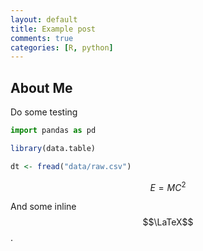 ```yaml
---
layout: default
title: Example post
comments: true
categories: [R, python]
---
```


## About Me

Do some testing

```python
import pandas as pd
```
```r
library(data.table)

dt <- fread("data/raw.csv")
```

$$
E = MC^2
$$

And some inline $$\LaTeX$$.
